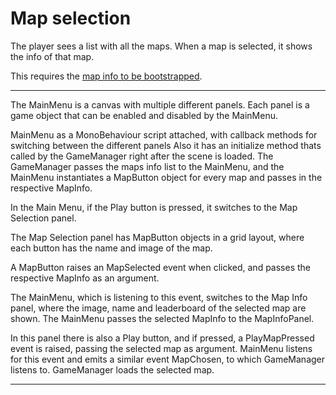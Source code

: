 # Map selection

The player sees a list with all the maps.
When a map is selected, it shows the info of that map.

This requires the [map info to be bootstrapped](loading_map_info.md).

---

The MainMenu is a canvas with multiple different panels.
Each panel is a game object that can be enabled and disabled by the MainMenu.

MainMenu as a MonoBehaviour script attached, with callback methods for switching between the different panels
Also it has an initialize method thats called by the GameManager right after the scene is loaded.
The GameManager passes the maps info list to the MainMenu, and the MainMenu instantiates a MapButton object for every map and passes in the respective MapInfo.

In the Main Menu, if the Play button is pressed, it switches to the Map Selection panel.

The Map Selection panel has MapButton objects in a grid layout, where each button has the name and image of the map.

A MapButton raises an MapSelected event when clicked, and passes the respective MapInfo as an argument.

The MainMenu, which is listening to this event, switches to the Map Info panel, where the image, name and leaderboard of the selected map are shown.
The MainMenu passes the selected MapInfo to the MapInfoPanel.

In this panel there is also a Play button, and if pressed, a PlayMapPressed event is raised, passing the selected map as argument.
MainMenu listens for this event and emits a similar event MapChosen, to which GameManager listens to.
GameManager loads the selected map.

---

